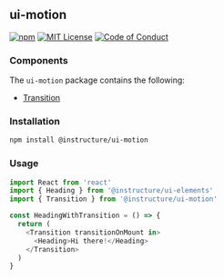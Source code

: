 ## ui-motion

[![npm][npm]][npm-url]
[![MIT License][license-badge]][license]
[![Code of Conduct][coc-badge]][coc]

### Components

The `ui-motion` package contains the following:

- [Transition](#Transition)

### Installation

```sh
npm install @instructure/ui-motion
```

### Usage

```js
import React from 'react'
import { Heading } from '@instructure/ui-elements'
import { Transition } from '@instructure/ui-motion'

const HeadingWithTransition = () => {
  return (
    <Transition transitionOnMount in>
      <Heading>Hi there!</Heading>
    </Transition>
  )
}
```

[npm]: https://img.shields.io/npm/v/@instructure/ui-motion.svg
[npm-url]: https://npmjs.com/package/@instructure/ui-motion
[license-badge]: https://img.shields.io/npm/l/instructure-ui.svg?style=flat-square
[license]: https://github.com/instructure/instructure-ui/blob/master/LICENSE.md
[coc-badge]: https://img.shields.io/badge/code%20of-conduct-ff69b4.svg?style=flat-square
[coc]: https://github.com/instructure/instructure-ui/blob/master/CODE_OF_CONDUCT.md
